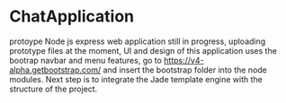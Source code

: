 # ChatApplication
protoype Node js express web application still in progress, uploading prototype files at the moment, UI and design of this application uses the bootrap navbar and menu features, go to https://v4-alpha.getbootstrap.com/ and insert the bootstrap folder into the node modules. Next step is to integrate the Jade template engine with the structure of the project.

